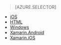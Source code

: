 > [AZURE.SELECTOR]
- [iOS](../articles/app-service-mobile-dotnet-backend-ios-get-started-preview.md)
- [HTML](../articles/app-service-mobile-dotnet-backend-html-get-started-preview.md)
- [Windows](../articles/app-service-mobile-dotnet-backend-windows-store-dotnet-get-started-preview.md)
- [Xamarin.Android](../articles/app-service-mobile-dotnet-backend-xamarin-android-get-started-preview.md)
- [Xamarin.iOS](../articles/app-service-mobile-dotnet-backend-xamarin-ios-get-started-preview.md)

<!---HONumber=August15_HO8-->